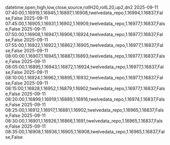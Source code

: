 datetime,open,high,low,close,source,rollH20,rollL20,up2,dn2
2025-09-11 07:40:00,1.16919,1.16945,1.16897,1.16908,twelvedata_repo,1.16994,1.16837,False,False
2025-09-11 07:45:00,1.16905,1.16931,1.16902,1.16909,twelvedata_repo,1.16977,1.16837,False,False
2025-09-11 07:50:00,1.16908,1.16947,1.16906,1.16924,twelvedata_repo,1.16977,1.16837,False,False
2025-09-11 07:55:00,1.16922,1.16922,1.16862,1.16905,twelvedata_repo,1.16977,1.16837,False,False
2025-09-11 08:00:00,1.16907,1.16945,1.16887,1.16893,twelvedata_repo,1.16977,1.16837,False,False
2025-09-11 08:05:00,1.16895,1.16943,1.16872,1.16924,twelvedata_repo,1.16977,1.16837,False,False
2025-09-11 08:10:00,1.16924,1.16962,1.16895,1.16932,twelvedata_repo,1.16977,1.16837,False,False
2025-09-11 08:15:00,1.16928,1.16952,1.16879,1.16902,twelvedata_repo,1.16977,1.16837,False,False
2025-09-11 08:20:00,1.16899,1.16919,1.16889,1.16916,twelvedata_repo,1.16974,1.16837,False,False
2025-09-11 08:25:00,1.16912,1.16917,1.16881,1.16902,twelvedata_repo,1.16965,1.16837,False,False
2025-09-11 08:30:00,1.16901,1.16926,1.16866,1.1691,twelvedata_repo,1.16965,1.16837,False,False
2025-09-11 08:35:00,1.16908,1.16936,1.16905,1.16908,twelvedata_repo,1.16965,1.16837,False,False
